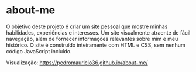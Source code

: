 # about-me
O objetivo deste projeto é criar um site pessoal que mostre minhas habilidades, experiências e interesses. Um site visualmente atraente de fácil navegação, além de fornecer informações relevantes sobre mim e meu histórico. O site é construído inteiramente com HTML e CSS, sem nenhum código JavaScript incluído.

Visualização: https://pedromauricio36.github.io/about-me/
